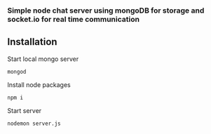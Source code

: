 ### Simple node chat server using mongoDB for storage and socket.io for real time communication

## Installation

Start local mongo server

`mongod`

Install node packages

`npm i`

Start server

`nodemon server.js`
